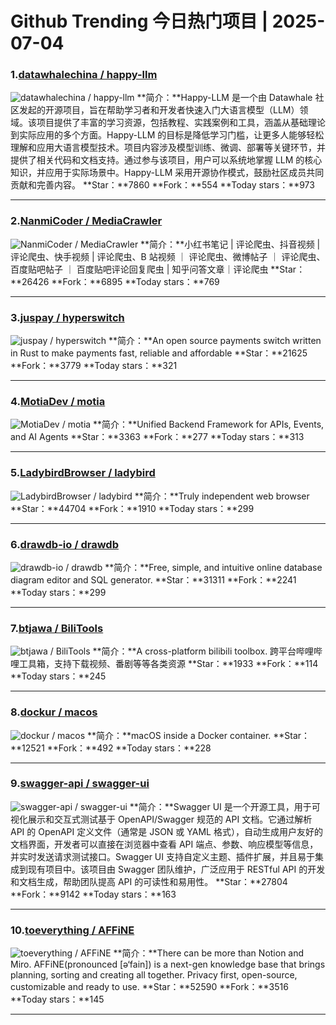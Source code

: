 # Github Trending 今日热门项目 | 2025-07-04
### 1.[datawhalechina / happy-llm](https://github.com/datawhalechina/happy-llm)

![datawhalechina / happy-llm](https://opengraph.githubassets.com/66e7fe8669dd15353348bcfa0f78c880d10f92b32d57c2bd0cedd69134b85091/datawhalechina/happy-llm)
**简介：**Happy-LLM 是一个由 Datawhale 社区发起的开源项目，旨在帮助学习者和开发者快速入门大语言模型（LLM）领域。该项目提供了丰富的学习资源，包括教程、实践案例和工具，涵盖从基础理论到实际应用的多个方面。Happy-LLM 的目标是降低学习门槛，让更多人能够轻松理解和应用大语言模型技术。项目内容涉及模型训练、微调、部署等关键环节，并提供了相关代码和文档支持。通过参与该项目，用户可以系统地掌握 LLM 的核心知识，并应用于实际场景中。Happy-LLM 采用开源协作模式，鼓励社区成员共同贡献和完善内容。
**Star：**7860
**Fork：**554
**Today stars：**973

---

### 2.[NanmiCoder / MediaCrawler](https://github.com/NanmiCoder/MediaCrawler)

![NanmiCoder / MediaCrawler](https://opengraph.githubassets.com/128996009623bce6b2a9559600df02e10a74801dfe66bd848e8ac4d499bfee44/NanmiCoder/MediaCrawler)
**简介：**小红书笔记 | 评论爬虫、抖音视频 | 评论爬虫、快手视频 | 评论爬虫、B 站视频 ｜ 评论爬虫、微博帖子 ｜ 评论爬虫、百度贴吧帖子 ｜ 百度贴吧评论回复爬虫 | 知乎问答文章｜评论爬虫
**Star：**26426
**Fork：**6895
**Today stars：**769

---

### 3.[juspay / hyperswitch](https://github.com/juspay/hyperswitch)

![juspay / hyperswitch](https://repository-images.githubusercontent.com/552877440/fd8b83bc-a093-4f7b-9e16-a0cd1f9f8572)
**简介：**An open source payments switch written in Rust to make payments fast, reliable and affordable
**Star：**21625
**Fork：**3779
**Today stars：**321

---

### 4.[MotiaDev / motia](https://github.com/MotiaDev/motia)

![MotiaDev / motia](https://opengraph.githubassets.com/35576f917d8d730f52e47c7a1d618dba3ac61f6e94737c4e0b2514766c70760d/MotiaDev/motia)
**简介：**Unified Backend Framework for APIs, Events, and AI Agents
**Star：**3363
**Fork：**277
**Today stars：**313

---

### 5.[LadybirdBrowser / ladybird](https://github.com/LadybirdBrowser/ladybird)

![LadybirdBrowser / ladybird](https://opengraph.githubassets.com/ef38cfb6feba0d529fd28388506f47ef98763698877efb2b96aecf7251ecd4ea/LadybirdBrowser/ladybird)
**简介：**Truly independent web browser
**Star：**44704
**Fork：**1910
**Today stars：**299

---

### 6.[drawdb-io / drawdb](https://github.com/drawdb-io/drawdb)

![drawdb-io / drawdb](https://opengraph.githubassets.com/c625a2f8616eca0ace6c772dcfe9cadb9dfc0c5ed2f11da7e3cd2d2db9053a24/drawdb-io/drawdb)
**简介：**Free, simple, and intuitive online database diagram editor and SQL generator.
**Star：**31311
**Fork：**2241
**Today stars：**299

---

### 7.[btjawa / BiliTools](https://github.com/btjawa/BiliTools)

![btjawa / BiliTools](https://opengraph.githubassets.com/c2296b6a7225a6ac645154537e58110e5bf3ef5c73a4a51dd7fd63200a25fef0/btjawa/BiliTools)
**简介：**A cross-platform bilibili toolbox. 跨平台哔哩哔哩工具箱，支持下载视频、番剧等等各类资源
**Star：**1933
**Fork：**114
**Today stars：**245

---

### 8.[dockur / macos](https://github.com/dockur/macos)

![dockur / macos](https://repository-images.githubusercontent.com/809475352/72a26461-ca4a-43c8-829b-eb6b5cafa3a4)
**简介：**macOS inside a Docker container.
**Star：**12521
**Fork：**492
**Today stars：**228

---

### 9.[swagger-api / swagger-ui](https://github.com/swagger-api/swagger-ui)

![swagger-api / swagger-ui](https://opengraph.githubassets.com/e70e9ba06257b82f439c03c804d3950fde3349f0ed750fbc55e29372865843b7/swagger-api/swagger-ui)
**简介：**Swagger UI 是一个开源工具，用于可视化展示和交互式测试基于 OpenAPI/Swagger 规范的 API 文档。它通过解析 API 的 OpenAPI 定义文件（通常是 JSON 或 YAML 格式），自动生成用户友好的文档界面，开发者可以直接在浏览器中查看 API 端点、参数、响应模型等信息，并实时发送请求测试接口。Swagger UI 支持自定义主题、插件扩展，并且易于集成到现有项目中。该项目由 Swagger 团队维护，广泛应用于 RESTful API 的开发和文档生成，帮助团队提高 API 的可读性和易用性。
**Star：**27804
**Fork：**9142
**Today stars：**163

---

### 10.[toeverything / AFFiNE](https://github.com/toeverything/AFFiNE)

![toeverything / AFFiNE](https://repository-images.githubusercontent.com/519859998/81557da6-35e0-421d-8ad7-ec0c7a4725d2)
**简介：**There can be more than Notion and Miro. AFFiNE(pronounced [ə‘fain]) is a next-gen knowledge base that brings planning, sorting and creating all together. Privacy first, open-source, customizable and ready to use.
**Star：**52590
**Fork：**3516
**Today stars：**145

---

